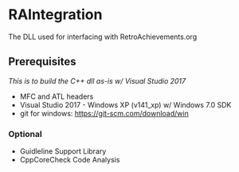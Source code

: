 # RAIntegration

The DLL used for interfacing with RetroAchievements.org

## Prerequisites

*This is to build the C++ dll as-is w/ Visual Studio 2017*

- MFC and ATL headers
- Visual Studio 2017 - Windows XP (v141_xp) w/ Windows 7.0 SDK
- git for windows: https://git-scm.com/download/win

### Optional

- Guidleline Support Library
- CppCoreCheck Code Analysis

